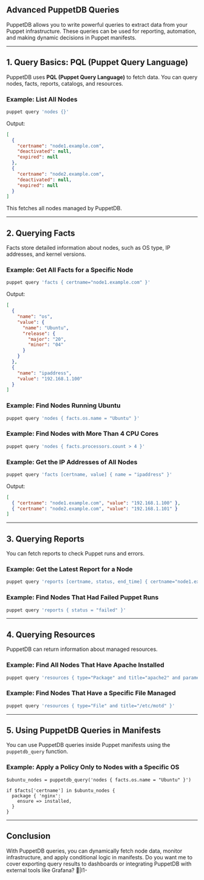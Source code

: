 ## **Advanced PuppetDB Queries**  

PuppetDB allows you to write powerful queries to extract data from your Puppet infrastructure. These queries can be used for reporting, automation, and making dynamic decisions in Puppet manifests.

---

## **1. Query Basics: PQL (Puppet Query Language)**  
PuppetDB uses **PQL (Puppet Query Language)** to fetch data. You can query nodes, facts, reports, catalogs, and resources.

### **Example: List All Nodes**
```bash
puppet query 'nodes {}'
```
Output:
```json
[
  {
    "certname": "node1.example.com",
    "deactivated": null,
    "expired": null
  },
  {
    "certname": "node2.example.com",
    "deactivated": null,
    "expired": null
  }
]
```
This fetches all nodes managed by PuppetDB.

---

## **2. Querying Facts**  
Facts store detailed information about nodes, such as OS type, IP addresses, and kernel versions.

### **Example: Get All Facts for a Specific Node**
```bash
puppet query 'facts { certname="node1.example.com" }'
```
Output:
```json
[
  {
    "name": "os",
    "value": {
      "name": "Ubuntu",
      "release": {
        "major": "20",
        "minor": "04"
      }
    }
  },
  {
    "name": "ipaddress",
    "value": "192.168.1.100"
  }
]
```

### **Example: Find Nodes Running Ubuntu**
```bash
puppet query 'nodes { facts.os.name = "Ubuntu" }'
```

### **Example: Find Nodes with More Than 4 CPU Cores**
```bash
puppet query 'nodes { facts.processors.count > 4 }'
```

### **Example: Get the IP Addresses of All Nodes**
```bash
puppet query 'facts [certname, value] { name = "ipaddress" }'
```
Output:
```json
[
  { "certname": "node1.example.com", "value": "192.168.1.100" },
  { "certname": "node2.example.com", "value": "192.168.1.101" }
]
```

---

## **3. Querying Reports**  
You can fetch reports to check Puppet runs and errors.

### **Example: Get the Latest Report for a Node**
```bash
puppet query 'reports [certname, status, end_time] { certname="node1.example.com" order by end_time desc limit 1 }'
```

### **Example: Find Nodes That Had Failed Puppet Runs**
```bash
puppet query 'reports { status = "failed" }'
```

---

## **4. Querying Resources**  
PuppetDB can return information about managed resources.

### **Example: Find All Nodes That Have Apache Installed**
```bash
puppet query 'resources { type="Package" and title="apache2" and parameters.ensure="present" }'
```

### **Example: Find Nodes That Have a Specific File Managed**
```bash
puppet query 'resources { type="File" and title="/etc/motd" }'
```

---

## **5. Using PuppetDB Queries in Manifests**
You can use PuppetDB queries inside Puppet manifests using the `puppetdb_query` function.

### **Example: Apply a Policy Only to Nodes with a Specific OS**
```puppet
$ubuntu_nodes = puppetdb_query('nodes { facts.os.name = "Ubuntu" }')

if $facts['certname'] in $ubuntu_nodes {
  package { 'nginx':
    ensure => installed,
  }
}
```

---

## **Conclusion**
With PuppetDB queries, you can dynamically fetch node data, monitor infrastructure, and apply conditional logic in manifests. Do you want me to cover exporting query results to dashboards or integrating PuppetDB with external tools like Grafana? 🚀|I1-
